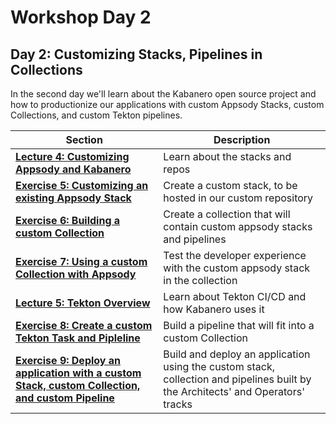 # Workshop Day 2

## Day 2: Customizing Stacks, Pipelines in Collections

In the second day we'll learn about the Kabanero open source project and how to productionize our applications with custom Appsody Stacks, custom Collections, and custom Tekton pipelines.

| Section | Description |
| - | - |
| **[Lecture 4: Customizing Appsody and Kabanero](https://ibm.box.com/s/kbuympaqftxswyi1aoswdlqussmqf1ba)** | Learn about the stacks and repos |
| **[Exercise 5: Customizing an existing Appsody Stack](../exercise-5/README.md)** | Create a custom stack, to be hosted in our custom repository |
| **[Exercise 6: Building a custom Collection](../exercise-6/README.md)** | Create a collection that will contain custom appsody stacks and pipelines |
| **[Exercise 7: Using a custom Collection with Appsody](../exercise-7/README.md)** | Test the developer experience with the custom appsody stack in the collection |
| **[Lecture 5: Tekton Overview](https://ibm.box.com/s/tg0f6nhs91trlzkb5pfnh5e1rdzg4wm6)** | Learn about Tekton CI/CD and how Kabanero uses it |
| **[Exercise 8: Create a custom Tekton Task and Pipleline](../exercise-8/README.md)** | Build a pipeline that will fit into a custom Collection |
| **[Exercise 9: Deploy an application with a custom Stack, custom Collection, and custom Pipeline](../exercise-9/README.md)** | Build and deploy an application using the custom stack, collection and pipelines built by the Architects' and Operators' tracks |

